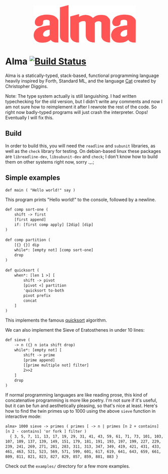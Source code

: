 <p align="center">
  <img src="almalogo.svg" title="(alma logo)" width="324" height="119" />
</p>

Alma [![Build Status](https://travis-ci.org/broomweed/alma.svg?branch=master)](https://travis-ci.org/broomweed/alma)
====

Alma is a statically-typed, stack-based, functional programming language
heavily inspired by Forth, Standard ML, and the language [Cat][cat] created
by Christopher Diggins.

Note: The type system actually is still languishing.
I had written typechecking for the old version,
but I didn't write any comments and now I am not sure how to reimplement it after I rewrote the rest of the code.
So right now badly-typed programs will just crash the interpreter.
Oops! Eventually I will fix this.

  [cat]: https://www.codeproject.com/articles/16247/cat-a-statically-typed-programming-language-interp

Build
-----

In order to build this, you will need the `readline` and `subunit` libraries, as well as the `check` library for testing.
On debian-based linux these packages are `libreadline-dev`, `libsubunit-dev` and `check`;
I don't know how to build them on other systems right now, sorry ._.;

Simple examples
---------------

```
def main ( "Hello world!" say )
```
This program prints "Hello world!" to the console, followed by a newline.

```
def comp sort-one (
    shift -> first
    [first append]
    if: [first comp apply] [2dip] [dip]
)

def comp partition (
    [{} {}] dip
    while*: [empty not] [comp sort-one]
    drop
)

def quicksort (
    when*: [len 1 >] [
        shift -> pivot
        [pivot <] partition
        'quicksort to-both
        pivot prefix
        concat
    ]
)
```
This implements the famous [quicksort](https://en.wikipedia.org/wiki/Quicksort)
algorithm.

We can also implement the Sieve of Eratosthenes in under 10 lines:
```
def sieve (
    -> n ({} n iota shift drop)
    while*: [empty not] [
        shift -> prime
        [prime append]
        [[prime multiple not] filter]
        2>>2
    ]
    drop
)
```

If normal programming languages are like reading prose, this kind of concatenative
programming is more like poetry. I'm not sure if it's useful, but it can be fun
and aesthetically pleasing, so that's nice at least. Here's how to find the twin
primes up to 1000 using the above `sieve` function in interactive mode:

```
alma> 1000 sieve -> primes ( primes [ -> n | primes [n 2 + contains] [n 2 - contains] 'or fork ] filter )
  { 3, 5, 7, 11, 13, 17, 19, 29, 31, 41, 43, 59, 61, 71, 73, 101, 103, 107, 109, 137, 139, 149, 151, 179, 181, 191, 193, 197, 199, 227, 229, 239, 241, 269, 271, 281, 283, 311, 313, 347, 349, 419, 421, 431, 433, 461, 463, 521, 523, 569, 571, 599, 601, 617, 619, 641, 643, 659, 661, 809, 811, 821, 823, 827, 829, 857, 859, 881, 883 }
````

Check out the `examples/` directory for a few more examples.
